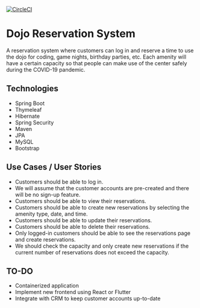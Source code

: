 [![CircleCI](https://circleci.com/gh/sirlopu/dojo-reservation-system/tree/master.svg?style=svg)](https://circleci.com/gh/sirlopu/dojo-reservation-system/tree/master)

# Dojo Reservation System

A reservation system where customers can log in and reserve a time to use the dojo for coding, game nights, birthday parties, etc.
Each amenity will have a certain capacity so that people can make use of the center safely during the COVID-19 pandemic. 

## Technologies
* Spring Boot
* Thymeleaf
* Hibernate
* Spring Security
* Maven
* JPA
* MySQL
* Bootstrap

## Use Cases / User Stories

* Customers should be able to log in.
* We will assume that the customer accounts are pre-created and there will be no sign-up feature.
* Customers should be able to view their reservations.
* Customers should be able to create new reservations by selecting the amenity type, date, and time.
* Customers should be able to update their reservations.
* Customers should be able to delete their reservations.
* Only logged-in customers should be able to see the reservations page and create reservations.
* We should check the capacity and only create new reservations if the current number of reservations does not exceed the capacity.

## TO-DO
* Containerized application
* Implement new frontend using React or Flutter
* Integrate with CRM to keep customer accounts up-to-date
